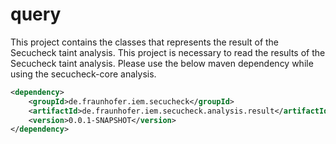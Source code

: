 # query
This project contains the classes that represents the result of the Secucheck taint analysis.
This project is necessary to read the results of the Secucheck taint analysis. 
Please use the below maven dependency while using the secucheck-core analysis.

```xml
<dependency>
    <groupId>de.fraunhofer.iem.secucheck</groupId>
    <artifactId>de.fraunhofer.iem.secucheck.analysis.result</artifactId>
    <version>0.0.1-SNAPSHOT</version>
</dependency>
```
